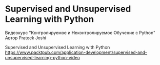 # Supervised and Unsupervised Learning with Python

Видеокурс "Контролируемое и Неконтролируемое Обучение с Python"
Автор Prateek Joshi

Supervised and Unsupervised Learning with Python
https://www.packtpub.com/application-development/supervised-and-unsupervised-learning-python-video
